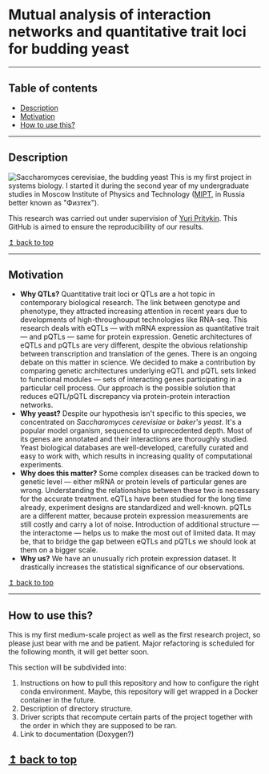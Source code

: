 # Mutual analysis of interaction networks and quantitative trait loci for budding yeast

---
## Table of contents
* [Description](#description)
* [Motivation](#motivation)
* [How to use this?](#how-to-use-this)

---
## Description

![Saccharomyces cerevisiae, the budding yeast](http://ppdictionary.com/mycology/budding_yeast.jpg)
This is my first project in systems biology. I started it during the second year of my undergraduate studies in Moscow 
Institute of Physics and Technology ([MIPT](https://mipt.ru/english/), in Russia better known as "Физтех").  

This research was carried out under supervision of [Yuri Pritykin](https://scholar.google.com/citations?hl=en&user=Arx56RkJBrYC&view_op=list_works&sortby=pubdate).
This GitHub is aimed to ensure the reproducibility of our results.

[↥ back to top](#table-of-contents)

---
## Motivation

* **Why QTLs?** Quantitative trait loci or QTLs are a hot topic in contemporary biological research. The link between 
genotype and phenotype, they attracted increasing attention in recent years due to developments of high-throughouput 
technologies like RNA-seq. This research deals with eQTLs — with mRNA expression as quantitative trait — and pQTLs — 
same for protein expression. Genetic architectures of eQTLs and pQTLs are very different, despite the obvious 
relationship between transcription and translation of the genes. There is an ongoing debate on this matter in science.
We decided to make a contribution by comparing genetic architectures underlying eQTL and pQTL sets linked to functional
modules — sets of interacting genes participating in a particular cell process. Our approach is the possible solution 
that reduces eQTL/pQTL discrepancy via protein-protein interaction networks.          
* **Why yeast?** Despite our hypothesis isn't specific to this species, we concentrated on *Saccharomyces cerevisiae* 
or *baker's yeast*. It's a popular model organism, sequenced to unprecedented depth. Most of its genes are 
annotated and their interactions are thoroughly studied. Yeast biological databases are well-developed, carefully 
curated and easy to work with, which results in increasing quality of computational experiments.  
* **Why does this matter?** Some complex diseases can be tracked down to genetic level — either mRNA or protein levels
of particular genes are wrong. Understanding the relationships between these two is necessary for the accurate treatment. 
eQTLs have been studied for the long time already, experiment designs are standardized and well-known. 
pQTLs are a different matter, because protein expression measurements are still costly and carry a lot
of noise. Introduction of additional structure — the interactome — helps us to make the most out of limited data. 
It may be, that to bridge the gap between eQTLs and pQTLs we should look at them on a bigger scale.             
* **Why us?** We have an unusually rich protein expression dataset. It drastically increases the statistical 
significance of our observations.

[↥ back to top](#table-of-contents)

---
## How to use this?

This is my first medium-scale project as well as the first research project, so please just bear with me and be patient.
Major refactoring is scheduled for the following month, it will get better soon.

This section will be subdivided into:
1. Instructions on how to pull this repository and how to configure the right conda environment. Maybe, this repository
will get wrapped in a Docker container in the future.
2. Description of directory structure.
3. Driver scripts that recompute certain parts of the project together with the order in which they
are supposed to be ran.
4. Link to documentation (Doxygen?)

[↥ back to top](#table-of-contents)
---